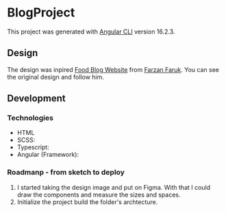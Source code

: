 # BlogProject

This project was generated with [Angular CLI](https://github.com/angular/angular-cli) version 16.2.3.

## Design

The design was inpired [Food Blog Website](https://dribbble.com/shots/22582650-Food-Blog-Website-design) from [Farzan Faruk](https://dribbble.com/farzanfaruk). You can see the original design and follow him.

## Development

### Technologies
- HTML
- SCSS: 
- Typescript: 
- Angular (Framework): 

### Roadmanp - from sketch to deploy

1. I started taking the design image and put on Figma. With that I could draw the components and measure the sizes and spaces.
2. Initialize the project build the folder's archtecture.





